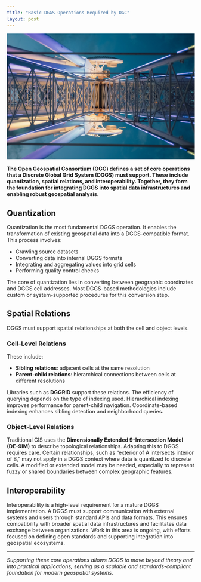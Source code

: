 ```yaml
---
title: "Basic DGGS Operations Required by OGC"
layout: post
---
```

![DE](/assets/img/20221213/DE.jpg)

**The Open Geospatial Consortium (OGC) defines a set of core operations that a Discrete Global Grid System (DGGS) must support. These include quantization, spatial relations, and interoperability. Together, they form the foundation for integrating DGGS into spatial data infrastructures and enabling robust geospatial analysis.**

## Quantization

Quantization is the most fundamental DGGS operation. It enables the transformation of existing geospatial data into a DGGS-compatible format. This process involves:

- Crawling source datasets  
- Converting data into internal DGGS formats  
- Integrating and aggregating values into grid cells  
- Performing quality control checks  

The core of quantization lies in converting between geographic coordinates and DGGS cell addresses. Most DGGS-based methodologies include custom or system-supported procedures for this conversion step.

## Spatial Relations

DGGS must support spatial relationships at both the cell and object levels.

### Cell-Level Relations

These include:

- **Sibling relations**: adjacent cells at the same resolution  
- **Parent-child relations**: hierarchical connections between cells at different resolutions  

Libraries such as **DGGRID** support these relations. The efficiency of querying depends on the type of indexing used. Hierarchical indexing improves performance for parent-child navigation. Coordinate-based indexing enhances sibling detection and neighborhood queries.

### Object-Level Relations

Traditional GIS uses the **Dimensionally Extended 9-Intersection Model (DE-9IM)** to describe topological relationships. Adapting this to DGGS requires care. Certain relationships, such as “exterior of A intersects interior of B,” may not apply in a DGGS context where data is quantized to discrete cells. A modified or extended model may be needed, especially to represent fuzzy or shared boundaries between complex geographic features.

## Interoperability

Interoperability is a high-level requirement for a mature DGGS implementation. A DGGS must support communication with external systems and users through standard APIs and data formats. This ensures compatibility with broader spatial data infrastructures and facilitates data exchange between organizations. Work in this area is ongoing, with efforts focused on defining open standards and supporting integration into geospatial ecosystems.

---

_Supporting these core operations allows DGGS to move beyond theory and into practical applications, serving as a scalable and standards-compliant foundation for modern geospatial systems._
